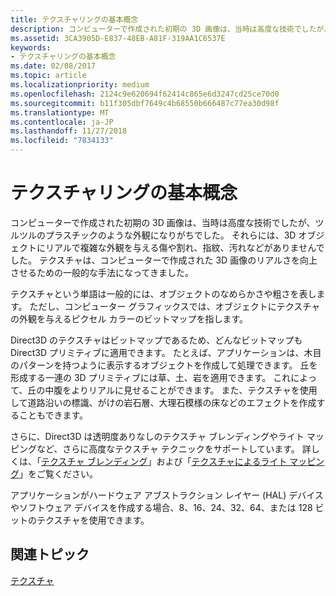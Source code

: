 ```yaml
---
title: テクスチャリングの基本概念
description: コンピューターで作成された初期の 3D 画像は、当時は高度な技術でしたが、ツルツルのプラスチックのような外観になりがちでした。
ms.assetid: 3CA3905D-E837-48EB-A81F-319AA1C6537E
keywords:
- テクスチャリングの基本概念
ms.date: 02/08/2017
ms.topic: article
ms.localizationpriority: medium
ms.openlocfilehash: 2124c9e620694f62414c865e6d3247cd25ce70d0
ms.sourcegitcommit: b11f305dbf7649c4b68550b666487c77ea30d98f
ms.translationtype: MT
ms.contentlocale: ja-JP
ms.lasthandoff: 11/27/2018
ms.locfileid: "7834133"
---
```

# <a name="basic-texturing-concepts"></a>テクスチャリングの基本概念


コンピューターで作成された初期の 3D 画像は、当時は高度な技術でしたが、ツルツルのプラスチックのような外観になりがちでした。 それらには、3D オブジェクトにリアルで複雑な外観を与える傷や割れ、指紋、汚れなどがありませんでした。 テクスチャは、コンピューターで作成された 3D 画像のリアルさを向上させるための一般的な手法になってきました。

テクスチャという単語は一般的には、オブジェクトのなめらかさや粗さを表します。 ただし、コンピューター グラフィックスでは、オブジェクトにテクスチャの外観を与えるピクセル カラーのビットマップを指します。

Direct3D のテクスチャはビットマップであるため、どんなビットマップも Direct3D プリミティブに適用できます。 たとえば、アプリケーションは、木目のパターンを持つように表示するオブジェクトを作成して処理できます。 丘を形成する一連の 3D プリミティブには草、土、岩を適用できます。 これによって、丘の中腹をよりリアルに見せることができます。 また、テクスチャを使用して道路沿いの標識、がけの岩石層、大理石模様の床などのエフェクトを作成することもできます。

さらに、Direct3D は透明度ありなしのテクスチャ ブレンディングやライト マッピングなど、さらに高度なテクスチャ テクニックをサポートしています。 詳しくは、「[テクスチャ ブレンディング](texture-blending.md)」および「[テクスチャによるライト マッピング](light-mapping-with-textures.md)」をご覧ください。

アプリケーションがハードウェア アブストラクション レイヤー (HAL) デバイスやソフトウェア デバイスを作成する場合、8、16、24、32、64、または 128 ビットのテクスチャを使用できます。

## <a name="span-idrelated-topicsspanrelated-topics"></a><span id="related-topics"></span>関連トピック


[テクスチャ](textures.md)

 

 




